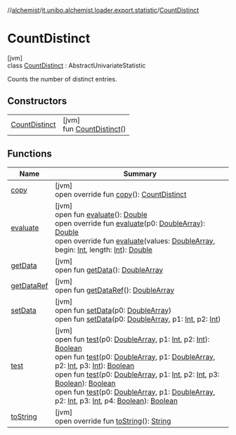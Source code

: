 //[alchemist](../../../index.md)/[it.unibo.alchemist.loader.export.statistic](../index.md)/[CountDistinct](index.md)

# CountDistinct

[jvm]\
class [CountDistinct](index.md) : AbstractUnivariateStatistic

Counts the number of distinct entries.

## Constructors

| | |
|---|---|
| [CountDistinct](-count-distinct.md) | [jvm]<br>fun [CountDistinct](-count-distinct.md)() |

## Functions

| Name | Summary |
|---|---|
| [copy](copy.md) | [jvm]<br>open override fun [copy](copy.md)(): [CountDistinct](index.md) |
| [evaluate](index.md#-666366811%2FFunctions%2F-267951372) | [jvm]<br>open fun [evaluate](index.md#-666366811%2FFunctions%2F-267951372)(): [Double](https://kotlinlang.org/api/latest/jvm/stdlib/kotlin/-double/index.html)<br>open override fun [evaluate](index.md#-1747675702%2FFunctions%2F-267951372)(p0: [DoubleArray](https://kotlinlang.org/api/latest/jvm/stdlib/kotlin/-double-array/index.html)): [Double](https://kotlinlang.org/api/latest/jvm/stdlib/kotlin/-double/index.html)<br>open override fun [evaluate](evaluate.md)(values: [DoubleArray](https://kotlinlang.org/api/latest/jvm/stdlib/kotlin/-double-array/index.html), begin: [Int](https://kotlinlang.org/api/latest/jvm/stdlib/kotlin/-int/index.html), length: [Int](https://kotlinlang.org/api/latest/jvm/stdlib/kotlin/-int/index.html)): [Double](https://kotlinlang.org/api/latest/jvm/stdlib/kotlin/-double/index.html) |
| [getData](index.md#880990236%2FFunctions%2F-267951372) | [jvm]<br>open fun [getData](index.md#880990236%2FFunctions%2F-267951372)(): [DoubleArray](https://kotlinlang.org/api/latest/jvm/stdlib/kotlin/-double-array/index.html) |
| [getDataRef](index.md#-1616759317%2FFunctions%2F-267951372) | [jvm]<br>open fun [getDataRef](index.md#-1616759317%2FFunctions%2F-267951372)(): [DoubleArray](https://kotlinlang.org/api/latest/jvm/stdlib/kotlin/-double-array/index.html) |
| [setData](index.md#590994165%2FFunctions%2F-267951372) | [jvm]<br>open fun [setData](index.md#590994165%2FFunctions%2F-267951372)(p0: [DoubleArray](https://kotlinlang.org/api/latest/jvm/stdlib/kotlin/-double-array/index.html))<br>open fun [setData](index.md#-1796802283%2FFunctions%2F-267951372)(p0: [DoubleArray](https://kotlinlang.org/api/latest/jvm/stdlib/kotlin/-double-array/index.html), p1: [Int](https://kotlinlang.org/api/latest/jvm/stdlib/kotlin/-int/index.html), p2: [Int](https://kotlinlang.org/api/latest/jvm/stdlib/kotlin/-int/index.html)) |
| [test](index.md#1923464657%2FFunctions%2F-267951372) | [jvm]<br>open fun [test](index.md#1923464657%2FFunctions%2F-267951372)(p0: [DoubleArray](https://kotlinlang.org/api/latest/jvm/stdlib/kotlin/-double-array/index.html), p1: [Int](https://kotlinlang.org/api/latest/jvm/stdlib/kotlin/-int/index.html), p2: [Int](https://kotlinlang.org/api/latest/jvm/stdlib/kotlin/-int/index.html)): [Boolean](https://kotlinlang.org/api/latest/jvm/stdlib/kotlin/-boolean/index.html)<br>open fun [test](index.md#1094132851%2FFunctions%2F-267951372)(p0: [DoubleArray](https://kotlinlang.org/api/latest/jvm/stdlib/kotlin/-double-array/index.html), p1: [DoubleArray](https://kotlinlang.org/api/latest/jvm/stdlib/kotlin/-double-array/index.html), p2: [Int](https://kotlinlang.org/api/latest/jvm/stdlib/kotlin/-int/index.html), p3: [Int](https://kotlinlang.org/api/latest/jvm/stdlib/kotlin/-int/index.html)): [Boolean](https://kotlinlang.org/api/latest/jvm/stdlib/kotlin/-boolean/index.html)<br>open fun [test](index.md#150690195%2FFunctions%2F-267951372)(p0: [DoubleArray](https://kotlinlang.org/api/latest/jvm/stdlib/kotlin/-double-array/index.html), p1: [Int](https://kotlinlang.org/api/latest/jvm/stdlib/kotlin/-int/index.html), p2: [Int](https://kotlinlang.org/api/latest/jvm/stdlib/kotlin/-int/index.html), p3: [Boolean](https://kotlinlang.org/api/latest/jvm/stdlib/kotlin/-boolean/index.html)): [Boolean](https://kotlinlang.org/api/latest/jvm/stdlib/kotlin/-boolean/index.html)<br>open fun [test](index.md#50305713%2FFunctions%2F-267951372)(p0: [DoubleArray](https://kotlinlang.org/api/latest/jvm/stdlib/kotlin/-double-array/index.html), p1: [DoubleArray](https://kotlinlang.org/api/latest/jvm/stdlib/kotlin/-double-array/index.html), p2: [Int](https://kotlinlang.org/api/latest/jvm/stdlib/kotlin/-int/index.html), p3: [Int](https://kotlinlang.org/api/latest/jvm/stdlib/kotlin/-int/index.html), p4: [Boolean](https://kotlinlang.org/api/latest/jvm/stdlib/kotlin/-boolean/index.html)): [Boolean](https://kotlinlang.org/api/latest/jvm/stdlib/kotlin/-boolean/index.html) |
| [toString](to-string.md) | [jvm]<br>open override fun [toString](to-string.md)(): [String](https://kotlinlang.org/api/latest/jvm/stdlib/kotlin/-string/index.html) |
